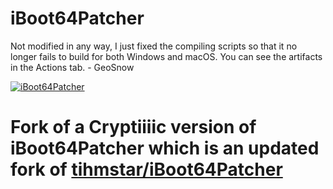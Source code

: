 # iBoot64Patcher

Not modified in any way, I just fixed the compiling scripts so that it no longer fails to build for both Windows and macOS. You can see the artifacts in the Actions tab. - GeoSnow

[![iBoot64Patcher](https://github.com/GeoSn0w/iBoot64Patcher/actions/workflows/ci.yml/badge.svg)](https://github.com/GeoSn0w/iBoot64Patcher/actions/workflows/ci.yml)

# Fork of a Cryptiiiic version of iBoot64Patcher which is an updated fork of [tihmstar/iBoot64Patcher](https://github.com/tihmstar/iBoot64Patcher)
